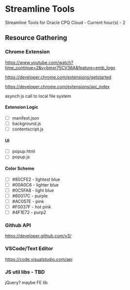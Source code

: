 # Streamline Tools
Streamline Tools for Oracle CPQ Cloud - Current hour(s) - 2


## Resource Gathering


### Chrome Extension

https://www.youtube.com/watch?time_continue=2&v=bmxr75CV36A&feature=emb_logo

https://developer.chrome.com/extensions/getstarted

https://developer.chrome.com/extensions/api_index

asynch js call to local file system

#### Extension Logic
- [ ] manifest.json
- [ ] background.js
- [ ] contentscript.js

#### UI

- [ ] popup.html
- [ ] popup.js

#### Color Scheme

- [ ] #80CFE2 - lightest blue
- [ ] #00A0C6 - lighter blue
- [ ] #0C5FA8 - light blue
- [ ] #60017C - purple
- [ ] #AC057E - pink
- [ ] #F0037F - hot pink
- [ ] #4F1E72 - purp2

### Github API

https://developer.github.com/v3/

### VSCode/Text Editor

https://code.visualstudio.com/api

### JS util libs - TBD
jQuery?
maybe FE lib
